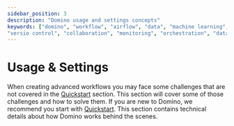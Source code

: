 ```yaml
---
sidebar_position: 3
description: "Domino usage and settings concepts"
keywords: ["domino", "workflow", "airflow", "data", "machine learning", "ml", "data science", "data engineering", "dataops", "mlops", "devops", "kubernetes", "k8s", "helm", "python", "react", "typescript", "fastapi", "gitops", "docker", "github", "artifacthub", "pypi", "pip", "kind", "open source", "oss", "low code", "no code", "automation",
"versio control", "collaboration", "monitoring", "orchestration", "data pipeline"]
---
```


# Usage & Settings

When creating advanced workflows you may face some challenges that are not covered in the [Quickstart](/docs/quickstart) section. This section will cover some of those challenges and how to solve them. If you are new to Domino, we recommend you start with [Quickstart](/docs/quickstart).
This section contains technical details about how Domino works behind the scenes.
